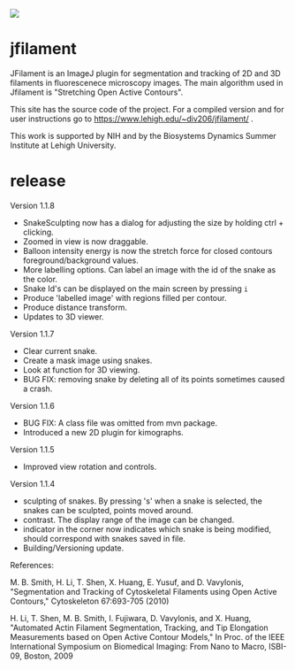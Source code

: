 [![](https://github.com/odinsbane/jfilament/actions/workflows/build-main.yml/badge.svg)](https://github.com/odinsbane/jfilament/actions/workflows/build-main.yml)

# jfilament
JFilament is an ImageJ plugin for segmentation and tracking of 2D and 3D filaments in fluorescenece microscopy images. The main algorithm used in Jfilament is "Stretching Open Active Contours".

This site has the source code of the project. For a compiled version and for user instructions go to https://www.lehigh.edu/~div206/jfilament/ .

This work is supported by NIH and by the Biosystems Dynamics Summer Institute at Lehigh University.

# release
Version 1.1.8
 - SnakeSculpting now has a dialog for adjusting the size by holding ctrl + clicking.
 - Zoomed in view is now draggable.
 - Balloon intensity energy is now the stretch force for closed contours foreground/background values.
 - More labelling options. Can label an image with the id of the snake as the color.
 - Snake Id's can be displayed on the main screen by pressing `i`
 - Produce 'labelled image' with regions filled per contour.
 - Produce distance transform.
 - Updates to 3D viewer.
 
Version 1.1.7
 - Clear current snake.
 - Create a mask image using snakes.
 - Look at function for 3D viewing.
 - BUG FIX: removing snake by deleting all of its points sometimes caused a crash.


Version 1.1.6

 - BUG FIX: A class file was omitted from mvn package.
 - Introduced a new 2D plugin for kimographs.

Version 1.1.5

 - Improved view rotation and controls.


Version 1.1.4

 - sculpting of snakes. By pressing 's' when a snake is selected, the snakes can be sculpted, points moved around.
 - contrast. The display range of the image can be changed.
 - indicator in the corner now indicates which snake is being modified, should correspond with snakes saved in file.
 - Building/Versioning update.

References:

M. B. Smith, H. Li, T. Shen, X. Huang, E. Yusuf, and D. Vavylonis, "Segmentation and Tracking of Cytoskeletal Filaments using Open Active Contours," Cytoskeleton 67:693-705 (2010)

H. Li, T. Shen, M. B. Smith, I. Fujiwara, D. Vavylonis, and X. Huang, "Automated Actin Filament Segmentation, Tracking, and Tip Elongation Measurements based on Open Active Contour Models," In Proc. of the IEEE International Symposium on Biomedical Imaging: From Nano to Macro, ISBI-09, Boston, 2009 
